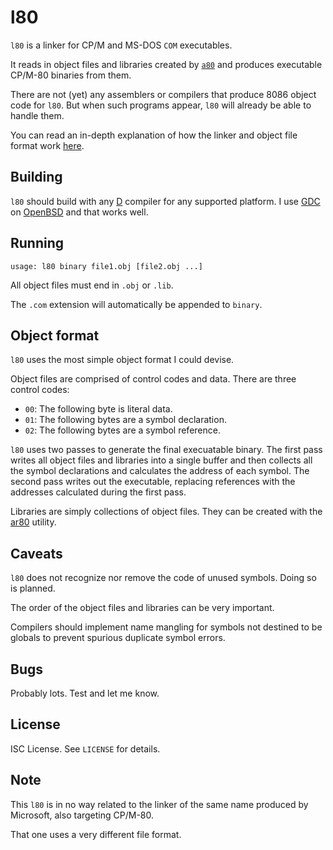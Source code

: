 l80
===
`l80` is a linker for CP/M and MS-DOS `COM` executables.

It reads in object files and libraries created by
[`a80`](https://github.com/ibara/a80)
and produces executable CP/M-80 binaries from them.

There are not (yet) any assemblers or compilers that
produce 8086 object code for `l80`. But when such programs
appear, `l80` will already be able to handle them.

You can read an in-depth explanation of how the linker and
object file format work
[here](https://briancallahan.net/blog/20210609.html).

Building
--------
`l80` should build with any
[D](https://dlang.org/)
compiler for any supported platform. I use
[GDC](https://gdcproject.org/)
on
[OpenBSD](https://www.openbsd.org/)
and that works well.

Running
-------
`usage: l80 binary file1.obj [file2.obj ...]`

All object files must end in `.obj` or `.lib`.

The `.com` extension will automatically be appended to
`binary`.

Object format
-------------
`l80` uses the most simple object format I could devise.

Object files are comprised of control codes and data. There
are three control codes:
* `00`: The following byte is literal data.
* `01`: The following bytes are a symbol declaration.
* `02`: The following bytes are a symbol reference.

`l80` uses two passes to generate the final execuatable
binary. The first pass writes all object files and libraries
into a single buffer and then collects all the symbol
declarations and calculates the address of each symbol. The
second pass writes out the executable, replacing references
with the addresses calculated during the first pass.

Libraries are simply collections of object files. They can
be created with the
[ar80](https://github.com/ibara/ar80)
utility.

Caveats
-------
`l80` does not recognize nor remove the code of unused
symbols. Doing so is planned.

The order of the object files and libraries can be very
important.

Compilers should implement name mangling for symbols not
destined to be globals to prevent spurious duplicate symbol
errors.

Bugs
----
Probably lots. Test and let me know.

License
-------
ISC License. See `LICENSE` for details.

Note
----
This `l80` is in no way related to the linker of the same
name produced by Microsoft, also targeting CP/M-80.

That one uses a very different file format.
